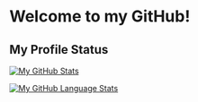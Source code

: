 <h1>Welcome to my GitHub! </h1>
<h2>My Profile Status</h2>


[![My GitHub Stats](https://github-readme-stats.vercel.app/api/?username=Diald&count_private=true&theme=tokyonight&showicons=true)]()


[![My GitHub Language Stats](https://github-readme-stats.vercel.app/api/top-langs/?username=Diald&langs_count=5&theme=tokyonight)]()

<!--
**Diald/Diald** is a ✨ _special_ ✨ repository because its `README.md` (this file) appears on your GitHub profile.

Here are some ideas to get you started:

- 🔭 I’m currently working on ...
- 🌱 I’m currently learning ...
- 👯 I’m looking to collaborate on ...
- 🤔 I’m looking for help with ...
- 💬 Ask me about ...
- 📫 How to reach me: ...
- 😄 Pronouns: ...
- ⚡ Fun fact: ...
-->

